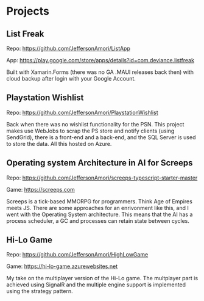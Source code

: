 # Projects

## List Freak

Repo:
https://github.com/JeffersonAmori/ListApp

App:
https://play.google.com/store/apps/details?id=com.deviance.listfreak

Built with Xamarin.Forms (there was no GA .MAUI releases back then) with cloud backup after login with your Google Account.

## Playstation Wishlist

Repo:
https://github.com/JeffersonAmori/PlaystationWishlist

Back when there was no wishlist functionality for the PSN. This project makes use WebJobs to scrap the PS store and notify clients (using SendGrid), there is a front-end and a back-end, and the SQL Server is used to store the data. All this hosted on Azure.

## Operating system Architecture in AI for Screeps

Repo:
https://github.com/JeffersonAmori/screeps-typescript-starter-master

Game:
https://screeps.com

Screeps is a tick-based MMORPG for programmers. Think Age of Empires meets JS. There are some approaches for an enrivonment like this, and I went with the Operating System architecture. This means that the AI has a process scheduler, a GC and processes can retain state between cycles.

## Hi-Lo Game

Repo:
https://github.com/JeffersonAmori/HighLowGame

Game:
https://hi-lo-game.azurewebsites.net

My take on the multiplayer version of the Hi-Lo game. The multplayer part is achieved using SignalR and the multiple engine support is implemented using the strategy pattern.
